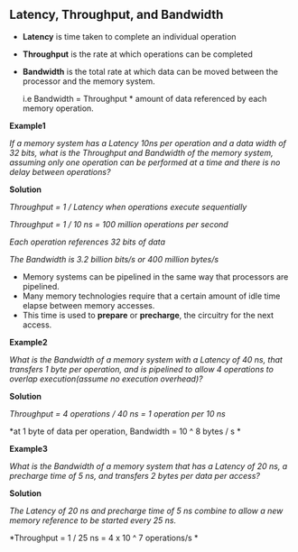 ## Latency, Throughput, and Bandwidth

- **Latency** is time taken to complete an individual operation
- **Throughput** is the rate at which operations can be completed
- **Bandwidth** is the total rate at which data can be moved between the processor and the memory system.

    i.e Bandwidth = Throughput * amount of data referenced by each memory operation.


**Example1**

*If a memory system has a Latency 10ns per operation and a data width of 32 bits, what is the Throughput and Bandwidth of the memory system,
assuming only one operation can be performed at a time and there is no delay between operations?*


**Solution**

*Throughput = 1 / Latency   when operations execute sequentially*

*Throughput = 1 / 10 ns = 100 million operations per second*

*Each operation references 32 bits of data*

*The Bandwidth is 3.2 billion bits/s or 400 million bytes/s*


- Memory systems can be pipelined in the same way that processors are pipelined.
- Many memory technologies require that a certain amount of idle time elapse between memory accesses.
- This time is used to **prepare** or **precharge**, the circuitry for the next access.

**Example2**

*What is the Bandwidth of a memory system with a Latency of 40 ns, that transfers 1 byte per operation, and is pipelined to allow 4 operations 
to overlap execution(assume no execution overhead)?*

**Solution**

*Throughput = 4 operations / 40 ns = 1 operation per 10 ns*

*at 1 byte of data per operation, Bandwidth = 10 ^ 8 bytes / s *


**Example3**

*What is the Bandwidth of a memory system that has a Latency of 20 ns, a precharge time of 5 ns, and transfers 2 bytes per data per access?*

**Solution**

*The Latency of 20 ns and precharge time of 5 ns combine to allow a new memory reference to be started every 25 ns.*

*Throughput = 1 / 25 ns = 4 x 10 ^ 7 operations/s *